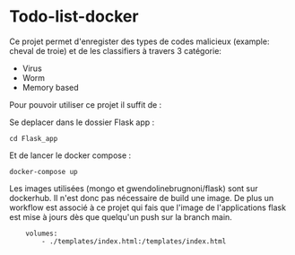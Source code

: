 # Todo-list-docker
Ce projet permet d'enregister des types de codes malicieux (example: cheval de troie) et de les classifiers à travers 3 catégorie: 

- Virus 
- Worm
- Memory based

Pour pouvoir utiliser ce projet il suffit de :

Se deplacer dans le dossier Flask app : 

```
cd Flask_app
```

Et de lancer le docker compose :

```
docker-compose up
```

Les images utilisées (mongo et gwendolinebrugnoni/flask) sont sur dockerhub. Il n'est donc pas nécessaire de build une image. De plus un workflow est associé à ce projet qui fais
que l'image de l'applications flask est mise à jours dès que quelqu'un push sur la branch main.

        volumes:
            - ./templates/index.html:/templates/index.html
